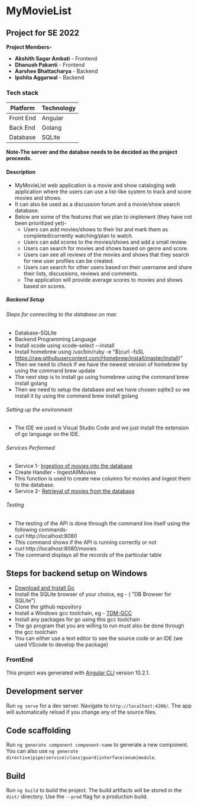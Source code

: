 # MyMovieList <br />

## Project for SE 2022 <br />

**Project Members-** <br />

* **Akshith Sagar Ambati** - Frontend <br />
* **Dhanush Pakanti** - Frontend <br />
* **Aarshee Bhattacharya** - Backend <br />
* **Ipshita Aggarwal** - Backend <br />

### Tech stack <br />
Platform | Technology
-------- | ---------
Front End|Angular
Back End |Golang
Database |SQLite

**Note-The server and the databse needs to be decided as the project proceeds.**

#### Description <br />

* MyMovieList web application is a movie and show cataloging web application where the users can use a list-like system to track and score movies and shows.<br />
* It can also be used as a discussion forum and a movie/show search database. <br />
* Below are some of the features that we plan to implement (they have not been prioritized yet)-<br />
  * Users can add movies/shows to their list and mark them as completed/currently watching/plan to watch.<br />
  * Users can add scores to the movies/shows and add a small review.<br />
  * Users can search for movies and shows based on genre and score.<br />
  * Users can see all reviews of the movies and shows that they search for new user profiles can be created.<br />
  * Users can search for other users based on their username and share their lists, discussions, reviews and comments.<br />
  * The application will provide average scores to movies and shows based on scores.<br />

##### Backend Setup

###### Steps for connecting to the database on mac

* Database-SQLite
* Backend Programming Language
* Install xcode using xcode-select --install
* Install homebrew using /usr/bin/ruby -e "$(curl -fsSL https://raw.githubusercontent.com/Homebrew/install/master/install)"
* Then we need to check if we have the newest version of homebrew by using the command brew update
* The next step is to install go using homebrew using the command brew install golang
* Then we need to setup the database and we have chosen sqlite3 so we install it by using the command brew install golang

###### Setting up the environment

* The IDE we used is Visual Studio Code and we just install the extension of go language on the IDE.

###### Services Performed

* Service 1- [Ingestion of movies into the database](https://github.com/AkshithSagar/MyMovieList/tree/main/backend/IngestiontoDatabase)
* Create Handler - IngestAllMovies
* This function is used to create new columns for movies and ingest them to the database.
* Service 2- [Retrieval of movies from the database](https://github.com/AkshithSagar/MyMovieList/tree/main/backend/getAllMovies)

###### Testing

* The testing of the API is done through the command line itself using the following commands-
* curl http://localhost:8080
* This command shows if the API is running correctly or not
* curl http://localhost:8080/movies 
* The command displays all the records of the particular table

## Steps for backend setup on Windows <br />
  * [Download and Install Go]( https://go.dev/doc/install)
  * Install the SQLite browser of your choice, eg - ( "DB Browser for SQLite")
  * Clone the github repository 
  * Install a Windows gcc toolchain, eg - [TDM-GCC]( https://jmeubank.github.io/tdm-gcc/ )
  * Install any packages for go using this gcc toolchain 
  * The go program that you are willing to run must also be done through the gcc toolchain
  * You can either use a text editor to see the source code or an IDE (we used VScode to develop the package)


### FrontEnd

This project was generated with [Angular CLI](https://github.com/angular/angular-cli) version 10.2.1.

## Development server

Run `ng serve` for a dev server. Navigate to `http://localhost:4200/`. The app will automatically reload if you change any of the source files.

## Code scaffolding

Run `ng generate component component-name` to generate a new component. You can also use `ng generate directive|pipe|service|class|guard|interface|enum|module`.

## Build

Run `ng build` to build the project. The build artifacts will be stored in the `dist/` directory. Use the `--prod` flag for a production build.


  
   
